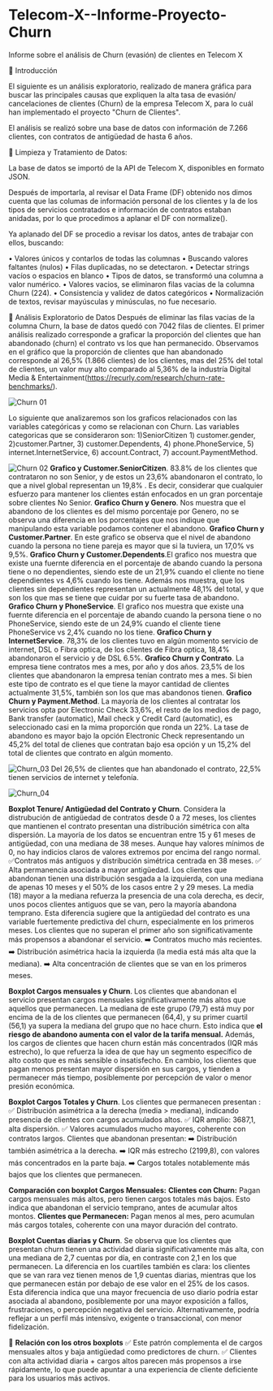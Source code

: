 # Telecom-X--Informe-Proyecto-Churn
Informe sobre el análisis de Churn (evasión) de clientes en Telecom X

🔹 Introducción

El siguiente es un análisis exploratorio, realizado de manera gráfica para buscar las principales causas que expliquen la alta tasa de evasión/ cancelaciones de clientes (Churn) de la empresa Telecom X, para lo cuál han implementado el proyecto "Churn de Clientes".

El análisis se realizó sobre una base de datos con información de 7.266 clientes, con contratos de antigüedad de hasta 6 años.

🔹 Limpieza y Tratamiento de Datos:

La base de datos se importó de la API de Telecom X, disponibles en formato JSON.

Después de importarla, al revisar el Data Frame (DF) obtenido nos dimos cuenta que las columas de información personal de los clientes y la de los tipos de servicios contratados e información de contratos estaban anidadas, por lo que procedimos a aplanar el DF con normalize().

Ya aplanado del DF se procedio a revisar los datos, antes de trabajar con ellos, buscando:

• Valores únicos y contarlos de todas las columnas • Buscando valores faltantes (nulos) • Filas duplicadas, no se detectaron. • Detectar strings vacíos o espacios en blanco • Tipos de datos, se transformó una columna a valor numérico. • Valores vacios, se eliminaron filas vacias de la columna Churn (224). • Consistencia y validez de datos categóricos • Normalización de textos, revisar mayúsculas y minúsculas, no fue necesario.

🔹 Análisis Exploratorio de Datos
Después de eliminar las filas vacias de la columna Churn, la base de datos quedó con 7042 filas de clientes. 
El primer análisis realizado corresponde a graficar la proporción del clientes que han abandonado (churn) el contrato vs los que han permanecido.
Observamos en el gráfico que la proporción de clientes que han abandonado corresponde al 26,5% (1.866 clientes) de los clientes, mas del 25% del total de clientes, un valor muy alto comparado al 5,36% de la industría Digital Media & Entertainment(https://recurly.com/research/churn-rate-benchmarks/).

![Churn 01](https://github.com/ximec74/Telecom-X--Informe-Proyecto-Churn/blob/d807671fb9026935977d57065408b6593cd5aa1c/01.%20Clientes_Proporcion_Evasion_Permanencia.png)

Lo siguiente que analizaremos son los graficos relacionados con las variables categóricas y como se relacionan con Churn.
Las variables categoricas que se consideraron son: 1)SeniorCitizen 1) customer.gender, 2)customer.Partner, 3) customer.Dependents, 4) phone.PhoneService, 5) internet.InternetService, 6) account.Contract, 7) account.PaymentMethod.

![Churn 02](https://github.com/ximec74/Telecom-X--Informe-Proyecto-Churn/blob/22654deaafd0fa5706c98d1feaab40a8d401e0dd/02.Churn_por_variables_categoricas_compacto.png)
**Grafico y Customer.SeniorCitizen**. 83.8% de los clientes que contrataron no son Senior, y de estos un 23,6% abandonaron el contrato, lo que a nivel global representan un 19,8% . Es decir, considerar que cualquier esfuerzo para mantener los clientes están enfocados en un gran porcentaje sobre clientes No Senior.
**Grafico Churn y Genero**. Nos muestra que el abandono de los clientes es del mismo porcentaje por Genero, no se observa una diferencia en los porcentajes que nos indique que manipulando esta variable podamos contener el abandono.
**Grafico Churn y Customer.Partner**. En este grafico se observa que el nivel de abandono cuando la persona no tiene pareja es mayor que si la tuviera, un 17,0% vs 9,5%.
**Grafico Churn y Customer.Dependents**.El grafico nos muestra que existe una fuernte diferencia en el porcentaje de abando cuando la persona tiene o no dependientes, siendo este de un 21,9% cuando el cliente no tiene dependientes vs 4,6% cuando los tiene. Además nos muestra, que los clientes sin dependientes representan un actualmente 48,1% del total, y que son los que mas se tiene que cuidar por su fuerte tasa de abandono.
**Grafico Churn y PhoneService**. El grafico nos muestra que existe una fuernte diferencia en el porcentaje de abando cuando la persona tiene o no PhoneService, siendo este de un 24,9% cuando el cliente tiene PhoneService vs 2,4% cuando no los tiene.
**Grafico Churn y InternetService**. 78,3% de los clientes tuvo en algún momento servicio de internet, DSL o Fibra optica, de los clientes de Fibra optica, 18,4% abandonaron el servicio y de DSL 6.5%.
**Grafico Churn y Contrato**. La empresa tiene contratos mes a mes, por año y dos años. 23,5% de los clientes que abandonaron la empresa tenían contrato mes a mes. Si bien este tipo de contrato es el que tiene la mayor cantidad de clientes actualmente 31,5%, también son los que mas abandonos tienen.
**Grafico Churn y Payment.Method**. La mayoría de los clientes al contratar los servicios opta por Electronic Check 33,6%, el resto de los medios de pago, Bank transfer (automatic), Mail check y Credit Card (automatic), es seleccionado casi en la mima proporción que ronda un 22%. La tase de abandono es mayor bajo la opción Electronic Check representando un 45,2% del total de clienes que contratan bajo esa opción y un 15,2% del total de clientes que contrato en algún momento.

![Churn_03](https://github.com/ximec74/Telecom-X--Informe-Proyecto-Churn/blob/e76ee1cfb42fbbb6b9dd6f4346f3a549206caf49/03.%20Extra_Churn_segun_tipo_servicio_excluyente.png)
Del 26,5% de clientes que han abandonado el contrato, 22,5% tienen servicios de internet y telefonía.

![Churn_04](https://github.com/ximec74/Telecom-X--Informe-Proyecto-Churn/blob/147161e9446fdb20fea37fca72c036bdafa10c5c/04.%20Boxplot_Churn_y_var_numericas.png)

**Boxplot Tenure/ Antigüedad del Contrato y Churn**. Considera la distrubución de antigüedad de contratos desde 0 a 72 meses, los clientes que mantienen el contrato presentan una distribución simétrica con alta dispersión. La mayoría de los datos se encuentran entre 15 y 61 meses de antigüedad, con una mediana de 38 meses. Aunque hay valores mínimos de 0, no hay indicios claros de valores extremos por encima del rango normal.
✅Contratos más antiguos y distribución simétrica centrada en 38 meses.
✅ Alta permanencia asociada a mayor antigüedad.
Los clientes que abandonan tienen una distribución sesgada a la izquierda, con una mediana de apenas 10 meses y el 50% de los casos entre 2 y 29 meses. La media (18) mayor a la mediana refuerza la presencia de una cola derecha, es decir, unos pocos clientes antiguos que se van, pero la mayoría abandona temprano. Esta diferencia sugiere que la antigüedad del contrato es una variable fuertemente predictiva del churn, especialmente en los primeros meses. Los clientes que no superan el primer año son significativamente más propensos a abandonar el servicio.
➡️ Contratos mucho más recientes.
➡️ Distribución asimétrica hacia la izquierda (la media está más alta que la mediana).
➡️ Alta concentración de clientes que se van en los primeros meses.

**Boxplot Cargos mensuales y Churn**. Los clientes que abandonan el servicio presentan cargos mensuales significativamente más altos que aquellos que permanecen. La mediana de este grupo (79,7) está muy por encima de la de los clientes que permanecen (64,4), y su primer cuartil (56,1) ya supera la mediana del grupo que no hace churn.
Esto indica que **el riesgo de abandono aumenta con el valor de la tarifa mensual.** Además, los cargos de clientes que hacen churn están más concentrados (IQR más estrecho), lo que refuerza la idea de que hay un segmento específico de alto costo que es más sensible o insatisfecho.
En cambio, los clientes que pagan menos presentan mayor dispersión en sus cargos, y tienden a permanecer más tiempo, posiblemente por percepción de valor o menor presión económica.

**Boxplot Cargos Totales y Churn**. Los clientes que permanecen presentan :
✅ Distribución asimétrica a la derecha (media > mediana), indicando presencia de clientes con cargos acumulados altos.
✅ IQR amplio: 3687,1, alta dispersión.
✅ Valores acumulados mucho mayores, coherente con contratos largos.
Clientes que abandonan presentan:
➡️ Distribución también asimétrica a la derecha.
➡️ IQR más estrecho (2199,8), con valores más concentrados en la parte baja.
➡️ Cargos totales notablemente más bajos que los clientes que permanecen.

**Comparación con boxplot Cargos Mensuales:**
  **Clientes con Churn:**
Pagan cargos mensuales más altos, pero tienen cargos totales más bajos.
Esto indica que abandonan el servicio temprano, antes de acumular altos montos.
  **Clientes que Permanecen:**
Pagan menos al mes, pero acumulan más cargos totales, coherente con una mayor duración del contrato.

**Boxplot Cuentas diarias y Churn**. Se observa que los clientes que presentan churn tienen una actividad diaria significativamente más alta, con una mediana de 2,7 cuentas por día, en contraste con 2,1 en los que permanecen. 
La diferencia en los cuartiles también es clara: los clientes que se van rara vez tienen menos de 1,9 cuentas diarias, mientras que los que permanecen están por debajo de ese valor en el 25% de los casos.
Esta diferencia indica que una mayor frecuencia de uso diario podría estar asociada al abandono, posiblemente por una mayor exposición a fallos, frustraciones, o percepción negativa del servicio.
Alternativamente, podría reflejar a un perfil más intensivo, exigente o transaccional, con menor fidelización.

🧩 **Relación con los otros boxplots**
✅ Este patrón complementa el de cargos mensuales altos y baja antigüedad como predictores de churn.
✅ Clientes con alta actividad diaria + cargos altos parecen más propensos a irse rápidamente, lo que puede apuntar a una experiencia de cliente deficiente para los usuarios más activos.




